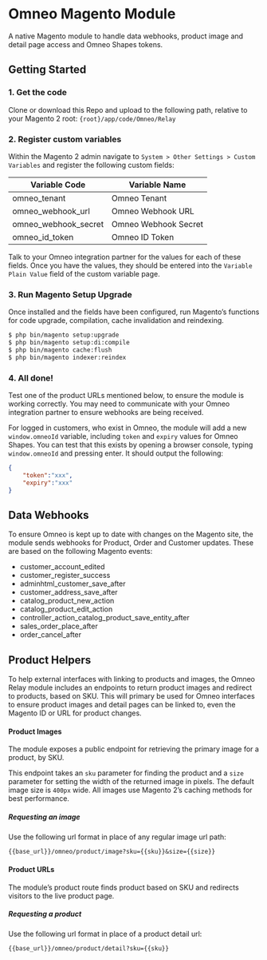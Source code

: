 # Omneo Magento Module
A native Magento module to handle data webhooks, product image and detail page access and Omneo Shapes tokens.

## Getting Started
### 1. Get the code
Clone or download this Repo and upload to the following path, relative to your Magento 2 root: `{root}/app/code/Omneo/Relay`

### 2. Register custom variables
Within the Magento 2 admin navigate to `System > Other Settings > Custom Variables` and register the following custom fields:

| Variable Code  | Variable Name |
| ------------- | ------------- |
| omneo_tenant | Omneo Tenant  |
| omneo_webhook_url | Omneo Webhook URL |
| omneo_webhook_secret | Omneo Webhook Secret |
| omneo_id_token | Omneo ID Token |

Talk to your Omneo integration partner for the values for each of these fields. Once you have the values, they should be entered into the `Variable Plain Value` field of the custom variable page.

### 3. Run Magento Setup Upgrade
Once installed and the fields have been configured, run Magento’s functions for code upgrade, compilation, cache invalidation and reindexing.

```sh
$ php bin/magento setup:upgrade
$ php bin/magento setup:di:compile
$ php bin/magento cache:flush
$ php bin/magento indexer:reindex
```

### 4. All done!
Test one of the product URLs mentioned below, to ensure the module is working correctly. You may need to communicate with your Omneo integration partner to ensure webhooks are being received.

For logged in customers, who exist in Omneo, the module will add a new `window.omneoId` variable, including `token` and `expiry` values for Omneo Shapes. You can test that this exists by opening a browser console, typing `window.omneoId`  and pressing enter. It should output the following:

```json
{
	"token":"xxx",
	"expiry":"xxx"
}
```


## Data Webhooks
To ensure Omneo is kept up to date with changes on the Magento site, the module sends webhooks for Product, Order and Customer updates. These are based on the following Magento events:
* customer_account_edited
* customer_register_success
* adminhtml_customer_save_after
* customer_address_save_after
* catalog_product_new_action
* catalog_product_edit_action
* controller_action_catalog_product_save_entity_after
* sales_order_place_after
* order_cancel_after

## Product Helpers
To help external interfaces with linking to products and images, the Omneo Relay module includes an endpoints to return product images and redirect to products, based on SKU. This will primary be used for Omneo interfaces to ensure product images and detail pages can be linked to, even the Magento ID or URL for product changes.

#### Product Images
The module exposes a public endpoint for retrieving the primary image for a product, by SKU.

This endpoint takes an `sku` parameter for finding the product and a `size` parameter for setting the width of the returned image in pixels. The default image size is `400px` wide. All images use Magento 2’s caching methods for best performance. 

##### Requesting an image
Use the following url format in place of any regular image url path:
```
{{base_url}}/omneo/product/image?sku={{sku}}&size={{size}}
```

#### Product URLs
The module’s product route finds product based on SKU and redirects visitors to the live product page.

##### Requesting a product
Use the following url format in place of a product detail url:
```
{{base_url}}/omneo/product/detail?sku={{sku}}
```
